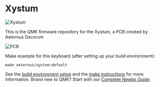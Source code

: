 # Xystum

![Xystum](https://i.imgur.com/1kOtCsf.jpg)

This is the QMK firmware repository for the Xystum, a PCB created by Aeternus Decorum

![PCB](https://i.imgur.com/y7lYchL.jpg)

Make example for this keyboard (after setting up your build environment):

    make aeternus/xystum:default

See the [build environment setup](https://docs.qmk.fm/#/getting_started_build_tools) and the [make instructions](https://docs.qmk.fm/#/getting_started_make_guide) for more information. Brand new to QMK? Start with our [Complete Newbs Guide](https://docs.qmk.fm/#/newbs).
